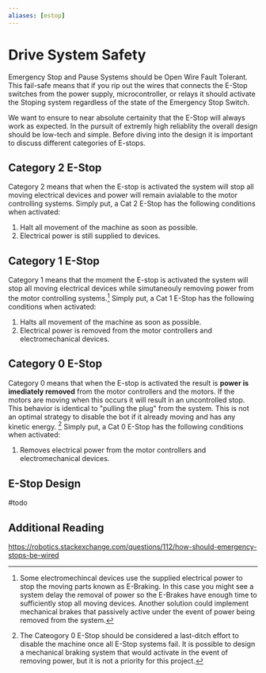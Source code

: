 ```yaml
---
aliases: [estop]
---
```

# Drive System Safety

Emergency Stop and Pause Systems should be Open Wire Fault Tolerant. This fail-safe means that if you rip out the wires that connects the E-Stop switches from the power supply, microcontroller, or relays it should activate the Stoping system regardless of the state of the Emergency Stop Switch.  

We want to ensure to near absolute certainity that the E-Stop will always work as expected. In the pursuit of extremly high reliablity the overall design should be low-tech and simple. Before diving into the design it is important to discuss different categories of E-stops.

## Category 2 E-Stop
 Category 2 means that when the E-stop is activated the system will stop all moving electrical devices and power will remain avialable to the motor controlling systems. Simply put, a Cat 2 E-Stop has the following conditions when activated:
 1. Halt all movement of the machine as soon as possible.
 2. Electrical power is still supplied to devices.

## Category 1 E-Stop
Category 1 means that the moment the E-stop is activated the system will stop all moving electrical devices while simutaneouly removing power from the motor controlling systems.[^1] Simply put, a Cat 1 E-Stop has the following conditions when activated:
1. Halts all movement of the machine as soon as possible.
2. Electrical power is removed from the motor controllers and electromechanical devices.

[^1]: Some electromechincal devices use the supplied electrical power to stop the moving parts known as E-Braking. In this case you might see a system delay the removal of power so the E-Brakes have enough time to sufficiently stop all moving devices. Another solution could implement mechanical brakes that passively active under the event of power being removed from the system. 

## Category 0 E-Stop
Category 0 means that when the E-stop is activated the result is  **power is imediately removed** from the motor controllers and the motors. If the motors are moving when this occurs it will result in an uncontrolled stop. This behavior is identical to "pulling the plug" from the system. This is not an optimal strategy to disable the bot if it already moving and has any kinetic energy. [^2] Simply put, a Cat 0 E-Stop has the following conditions when activated:
1. Removes electrical power from the motor controllers and electromechanical devices.

[^2]: The Cateogory 0 E-Stop should be considered a last-ditch effort to disable the machine once all E-Stop systems fail. It is possible to design a mechanical braking system that would activate in the event of removing power, but it is not a priority for this project.

## E-Stop Design

#todo

## Additional Reading

https://robotics.stackexchange.com/questions/112/how-should-emergency-stops-be-wired






